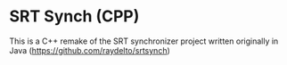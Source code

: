# SRT Synch (CPP)

This is a C++ remake of the SRT synchronizer project written originally in Java (https://github.com/raydelto/srtsynch)
